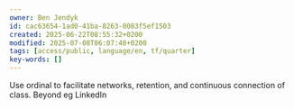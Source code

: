 ```yaml
---
owner: Ben Jendyk
id: cac63654-1ad0-41ba-8263-0083f5ef1503
created: 2025-06-22T08:55:32+0200
modified: 2025-07-08T06:07:48+0200
tags: [access/public, language/en, tf/quarter]
key-words: []
---
```


Use ordinal to facilitate networks, retention, and continuous connection of class. Beyond eg LinkedIn 